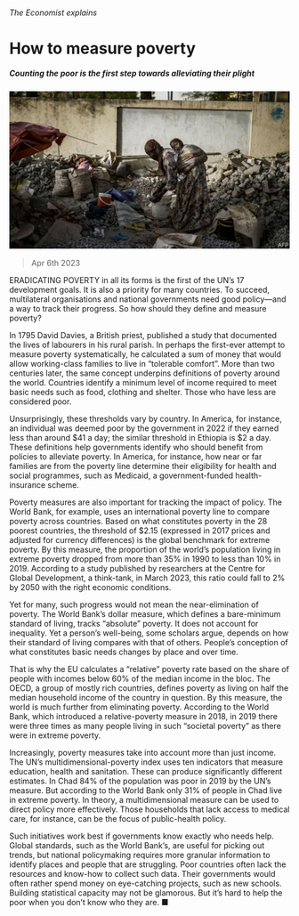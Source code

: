 ###### The Economist explains

# How to measure poverty 

##### Counting the poor is the first step towards alleviating their plight 

![image](images/20230408_BLP501.jpg) 

> Apr 6th 2023 

ERADICATING POVERTY in all its forms is the first of the UN’s 17 development goals. It is also a priority for many countries. To succeed, multilateral organisations and national governments need good policy—and a way to track their progress. So how should they define and measure poverty? 

In 1795 David Davies, a British priest, published a study that documented the lives of labourers in his rural parish. In perhaps the first-ever attempt to measure poverty systematically, he calculated a sum of money that would allow working-class families to live in “tolerable comfort”. More than two centuries later, the same concept underpins definitions of poverty around the world. Countries identify a minimum level of income required to meet basic needs such as food, clothing and shelter. Those who have less are considered poor. 

Unsurprisingly, these thresholds vary by country. In America, for instance, an individual was deemed poor by the government in 2022 if they earned less than around $41 a day; the similar threshold in Ethiopia is $2 a day. These definitions help governments identify who should benefit from policies to alleviate poverty. In America, for instance, how near or far families are from the poverty line determine their eligibility for health and social programmes, such as Medicaid, a government-funded health-insurance scheme. 

Poverty measures are also important for tracking the impact of policy. The World Bank, for example, uses an international poverty line to compare poverty across countries. Based on what constitutes poverty in the 28 poorest countries, the threshold of $2.15 (expressed in 2017 prices and adjusted for currency differences) is the global benchmark for extreme poverty. By this measure, the proportion of the world’s population living in extreme poverty dropped from more than 35% in 1990 to less than 10% in 2019. According to a study published by researchers at the Centre for Global Development, a think-tank, in March 2023, this ratio could fall to 2% by 2050 with the right economic conditions. 

Yet for many, such progress would not mean the near-elimination of poverty. The World Bank’s dollar measure, which defines a bare-minimum standard of living, tracks “absolute” poverty. It does not account for inequality. Yet a person’s well-being, some scholars argue, depends on how their standard of living compares with that of others. People’s conception of what constitutes basic needs changes by place and over time. 

That is why the EU calculates a “relative” poverty rate based on the share of people with incomes below 60% of the median income in the bloc. The OECD, a group of mostly rich countries, defines poverty as living on half the median household income of the country in question. By this measure, the world is much further from eliminating poverty. According to the World Bank, which introduced a relative-poverty measure in 2018, in 2019 there were three times as many people living in such “societal poverty” as there were in extreme poverty. 

Increasingly, poverty measures take into account more than just income. The UN’s multidimensional-poverty index uses ten indicators that measure education, health and sanitation. These can produce significantly different estimates. In Chad 84% of the population was poor in 2019 by the UN’s measure. But according to the World Bank only 31% of people in Chad live in extreme poverty. In theory, a multidimensional measure can be used to direct policy more effectively. Those households that lack access to medical care, for instance, can be the focus of public-health policy.

Such initiatives work best if governments know exactly who needs help. Global standards, such as the World Bank’s, are useful for picking out trends, but national policymaking requires more granular information to identify places and people that are struggling. Poor countries often lack the resources and know-how to collect such data. Their governments would often rather spend money on eye-catching projects, such as new schools. Building statistical capacity may not be glamorous. But it’s hard to help the poor when you don’t know who they are. ■

